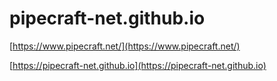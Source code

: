 # pipecraft-net.github.io

[https://www.pipecraft.net/](https://www.pipecraft.net/)

[https://pipecraft-net.github.io](https://pipecraft-net.github.io)
